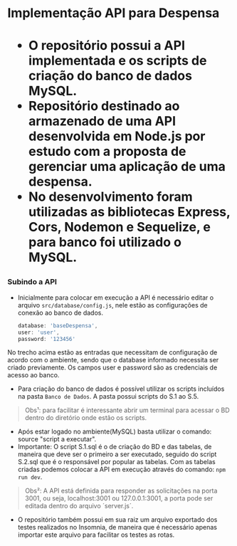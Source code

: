 <h1>Implementação API para Despensa<h1>

- O repositório possui a API implementada e os scripts de criação do banco de dados MySQL.
- Repositório destinado ao armazenado de uma API desenvolvida em Node.js por estudo com a proposta de gerenciar uma aplicação de uma despensa.
- No desenvolvimento foram utilizadas as bibliotecas Express, Cors, Nodemon e Sequelize, e para banco foi utilizado o MySQL.

<h3>Subindo a API</h3>

- Inicialmente para colocar em execução a API é necessário editar o arquivo ```src/database/config.js```, nele estão as configurações de conexão ao banco de dados.
  
  ```javascript
  database: 'baseDespensa',
  user: 'user',
  password: '123456'
  ```
No trecho acima estão as entradas que necessitam de configuração de acordo com o ambiente, sendo que o database informado necessita ser criado previamente. Os campos user e password são as credenciais de acesso ao banco.<br/>
- Para criação do banco de dados é possível utilizar os scripts incluídos na pasta `Banco de Dados`. A pasta possui scripts do S.1 ao S.5.
> Obs¹: para facilitar é interessante abrir um terminal para acessar o BD dentro do diretório onde estão os scripts.
- Após estar logado no ambiente(MySQL) basta utilizar o comando: source "script a executar".
- Importante: O script S.1.sql é o de criação do BD e das tabelas, de maneira que deve ser o primeiro a ser executado, seguido do script S.2.sql que é o responsável por popular as tabelas.
Com as tabelas criadas podemos colocar a API em execução através do comando: `npm run dev`.<br/>
> Obs²: A API está definida para responder as solicitações na porta 3001, ou seja, localhost:3001 ou 127.0.0.1:3001, a porta pode ser editada dentro do arquivo ´server.js´.<br/>
- O repositório também possui em sua raiz um arquivo exportado dos testes realizados no Insomnia, de maneira que é necessário apenas importar este arquivo para facilitar os testes as rotas. 
